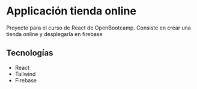 # Applicación tienda online

Proyecto para el curso de React de OpenBootcamp. Consiste en crear una tienda online y desplegarla en firebase

## Tecnologías

- React
- Tailwind
- Firebase
